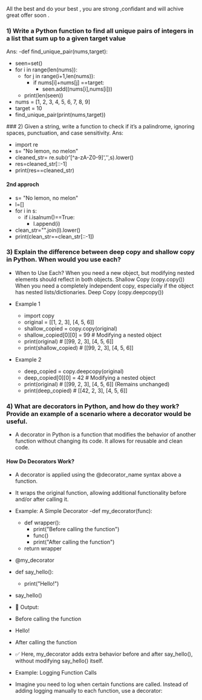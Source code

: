 All the best and do your best , you are strong ,confidant and will achive great offer soon .

### 1) Write a Python function to find all unique pairs of integers in a list that sum up to a given target value

Ans:
-def find_unique_pair(nums,target):
 - seen=set()
 - for i in range(len(nums)):
   - for j in range(i+1,len(nums)):
     - if nums[i]+nums[j] ==target:
       - seen.add((nums[i],nums[i]))
   - print(len(seen))
- nums = [1, 2, 3, 4, 5, 6, 7, 8, 9]
- target = 10
- find_unique_pair(print(nums,target))


️### 2) Given a string, write a function to check if it’s a palindrome, ignoring spaces, punctuation, and case sensitivity.
Ans: 
- import re
- s= "No lemon, no melon"
- cleaned_str= re.sub(r'[^a-zA-Z0-9]','',s).lower()
- res=cleaned_str[::-1]
- print(res==cleaned_str)

#### 2nd approch 
- s= "No lemon, no melon"
- l=[]
- for i in s:
    - if i.isalnum()==True:
        - l.append(i)
- clean_str="".join(l).lower()
- print(clean_str==clean_str[::-1])

### 3) Explain the difference between deep copy and shallow copy in Python. When would you use each?

- When to Use Each?
  When you need a new object, but modifying nested elements should reflect in both objects.	Shallow Copy (copy.copy())
  When you need a completely independent copy, especially if the object has nested lists/dictionaries.	Deep Copy (copy.deepcopy())

- Example 1
    - import copy
    - original = [[1, 2, 3], [4, 5, 6]]
    - shallow_copied = copy.copy(original)
    - shallow_copied[0][0] = 99  # Modifying a nested object
    - print(original)  # [[99, 2, 3], [4, 5, 6]]
    - print(shallow_copied)  # [[99, 2, 3], [4, 5, 6]]

- Example 2
  - deep_copied = copy.deepcopy(original)
  - deep_copied[0][0] = 42  # Modifying a nested object
  - print(original)  # [[99, 2, 3], [4, 5, 6]] (Remains unchanged)
  - print(deep_copied)  # [[42, 2, 3], [4, 5, 6]]
    
### 4) What are decorators in Python, and how do they work? Provide an example of a scenario where a decorator would be useful.

- A decorator in Python is a function that modifies the behavior of another function without changing its code. It allows for reusable and clean code.

#### How Do Decorators Work?
- A decorator is applied using the @decorator_name syntax above a function.
- It wraps the original function, allowing additional functionality before and/or after calling it.

- Example: A Simple Decorator
 -def my_decorator(func):
    - def wrapper():
        - print("Before calling the function")
        - func()
        - print("After calling the function")
    - return wrapper

- @my_decorator
- def say_hello():
    - print("Hello!")
- say_hello()

  
- 🔹 Output:
- Before calling the function  
- Hello!  
- After calling the function  
- ✅ Here, my_decorator adds extra behavior before and after say_hello(), without modifying say_hello() itself.

- Example: Logging Function Calls
- Imagine you need to log when certain functions are called. Instead of adding logging manually to each function, use a decorator:


